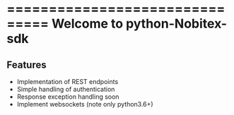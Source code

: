 ===============================
Welcome to python-Nobitex-sdk
===============================


Features
--------

- Implementation of REST endpoints
- Simple handling of authentication
- Response exception handling
soon
- Implement websockets (note only python3.6+) 
